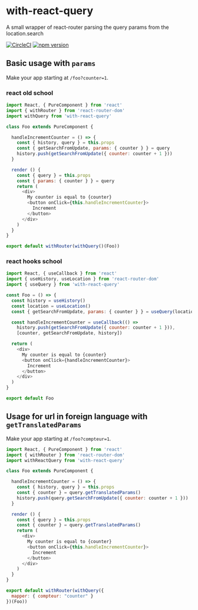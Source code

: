 # with-react-query

A small wrapper of react-router parsing the query params from the location.search

[![CircleCI](https://circleci.com/gh/betagouv/with-react-query/tree/master.svg?style=svg)](https://circleci.com/gh/betagouv/with-react-query/tree/master)
[![npm version](https://img.shields.io/npm/v/with-react-query.svg?style=flat-square)](https://npmjs.org/package/with-react-query)

## Basic usage with `params`

Make your app starting at `/foo?counter=1`.

### react old school

```javascript
import React, { PureComponent } from 'react'
import { withRouter } from 'react-router-dom'
import withQuery from 'with-react-query'

class Foo extends PureComponent {

  handleIncrementCounter = () => {
    const { history, query } = this.props
    const { getSearchFromUpdate, params: { counter } } = query
    history.push(getSearchFromUpdate({ counter: counter + 1 }))
  }

  render () {
    const { query } = this.props
    const { params: { counter } } = query
    return (
      <div>
        My counter is equal to {counter}
        <button onClick={this.handleIncrementCounter}>
          Increment
        </button>
      </div>
    )
  }
}

export default withRouter(withQuery()(Foo))
```

### react hooks school

```javascript
import React, { useCallback } from 'react'
import { useHistory, useLocation } from 'react-router-dom'
import { useQuery } from 'with-react-query'

const Foo = () => {
  const history = useHistory()
  const location = useLocation()
  const { getSearchFromUpdate, params: { counter } } = useQuery(location.search)

  const handleIncrementCounter = useCallback(() =>
    history.push(getSearchFromUpdate({ counter: counter + 1 })),
    [counter, getSearchFromUpdate, history])

  return (
    <div>
      My counter is equal to {counter}
      <button onClick={handleIncrementCounter}>
        Increment
      </button>
    </div>
  )
}

export default Foo
```


## Usage for url in foreign language with `getTranslatedParams`

Make your app starting at `/foo?compteur=1`.

```javascript
import React, { PureComponent } from 'react'
import { withRouter } from 'react-router-dom'
import withReactQuery from 'with-react-query'

class Foo extends PureComponent {

  handleIncrementCounter = () => {
    const { history, query } = this.props
    const { counter } = query.getTranslatedParams()
    history.push(query.getSearchFromUpdate({ counter: counter + 1 }))
  }

  render () {
    const { query } = this.props
    const { counter } = query.getTranslatedParams()
    return (
      <div>
        My counter is equal to {counter}
        <button onClick={this.handleIncrementCounter}>
          Increment
        </button>
      </div>
    )
  }
}

export default withRouter(withQuery({
  mapper: { compteur: "counter" }
})(Foo))
```

